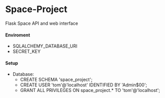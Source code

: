 # Space-Project
Flask Space API and web interface


#### Enviroment
- SQLALCHEMY_DATABASE_URI
- SECRET_KEY


#### Setup
- Database:
  - CREATE SCHEMA 'space_project';
  - CREATE USER 'tom'@'localhost' IDENTIFIED BY 'Admin$00';
  - GRANT ALL PRIVILEGES ON space_project.* TO 'tom'@'localhost';
